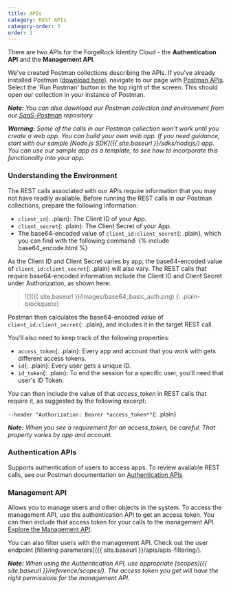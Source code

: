 ```yaml
---
title: APIs
category: REST APIs
category-order: 3
order: 1
---
```



There are two APIs for the ForgeRock Identity Cloud - the **Authentication API** and the **Management API**.

We've created Postman collections describing the APIs. If you've already installed Postman ([download here](https://www.getpostman.com/apps)), navigate to our page with [Postman APIs](https://developer-api.forgerock.com). Select the 'Run Postman' button in the top right of the screen. This should open our collection in your instance of Postman.

_**Note:** You can also download our Postman collection and environment from our [SaaS-Postman](https://github.com/ForgeCloud/SaaS-Postman) repository._

_**Warning:** Some of the calls in our Postman collection won't work until you create a web app. You can build your own web app. If you need guidance, start with our sample [Node.js SDK]({{ site.baseurl }}/sdks/nodejs/) app. You can use our sample app as a template, to see how to incorporate this functionality into your app._


### Understanding the Environment

The REST calls associated with our APIs require information that you may not have readily available. Before running the REST calls in our Postman collections, prepare the following information:

* `client_id`{: .plain}: The Client ID of your App.
* `client_secret`{: .plain}: The Client Secret of your App.
* The base64-encoded value of `client_id:client_secret`{: .plain}, which you can find with the following command:
{% include base64_encode.html %}

As the Client ID and Client Secret varies by app, the base64-encoded value of `client_id:client_secret`{: .plain} will also vary. The REST calls that require base64-encoded information include the Client ID and Client Secret under Authorization, as shown here:

> ![]({{ site.baseurl }}/images/base64_basic_auth.png)
{: .plain-blockquote}

Postman then calculates the base64-encoded value of `client_id:client_secret`{: .plain}, and includes it in the target REST call.

You'll also need to keep track of the following properties:

* `access_token`{: .plain}: Every app and account that you work with gets different access tokens.
* `id`{: .plain}: Every user gets a unique ID.
* `id_token`{: .plain}: To end the session for a specific user, you'll need that user's ID Token.

You can then include the value of that *access_token* in REST calls that require it, as suggested by the following excerpt:

`--header "Authorization: Bearer *access_token*"`{: .plain}

_**Note:** When you see a requirement for an access_token, be careful. That property varies by app and account._


### Authentication APIs
Supports authentication of users to access apps. To review available REST calls, see our Postman documentation on
<a href="https://developer-api.forgerock.com/#8eec1175-0ced-4b72-8b1a-ced836167c87" target="_blank">Authentication APIs</a>


### Management API
Allows you to manage users and other objects in the system. To access the management API, use the authentication API to get an access token. You can then include that access token for your calls to the management API.  <a href="https://developer-api.forgerock.com/#316c2802-6751-44c8-b8a0-7dca67e33aa5" target="_blank">Explore the Management API</a>.

You can also filter users with the management API. Check out the user endpoint [filtering parameters]({{ site.baseurl }}/apis/apis-filtering/).

_**Note:** When using the Authentication API, use appropriate [scopes]({{ site.baseurl }}/reference/scopes/). The access token you get will have the right permissions for the management API._

<br>

